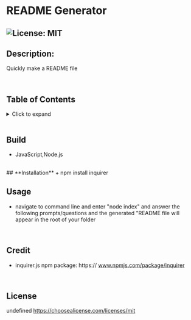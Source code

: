 
  # README Generator

  ## ![License: MIT](https://img.shields.io/badge/License-MIT-yellow.svg)

  ## **Description:**
  Quickly make a README file

  <br/>

  ## **Table of Contents**
  <details>
  <summary>Click to expand</summary>

  ### [Build](#Build)
  ### [Description](#Description)
  ### [Installation](#Installation)
  ### [Usage](#Usage)
  ### [Credit](#Credit)
  ### [Tests](#Tests)
  ### [Questions](#Questions)
  ### [License](#License)
  </details>

  <br/>

  ## **Build**
  + JavaScript,Node.js
  <br/>
  ## **Installation** 
  + npm install inquirer 
  <br/>
  
  ## **Usage**
  + navigate to command line and enter "node index" and answer the following prompts/questions and the generated "README file will appear in the root of your folder
  
  <br/>
  
  ## **Credit**
  + inquirer.js npm package: https:// www.npmjs.com/package/inquirer

  <br/>

  ## **License**
  undefined https://choosealicense.com/licenses/mit
